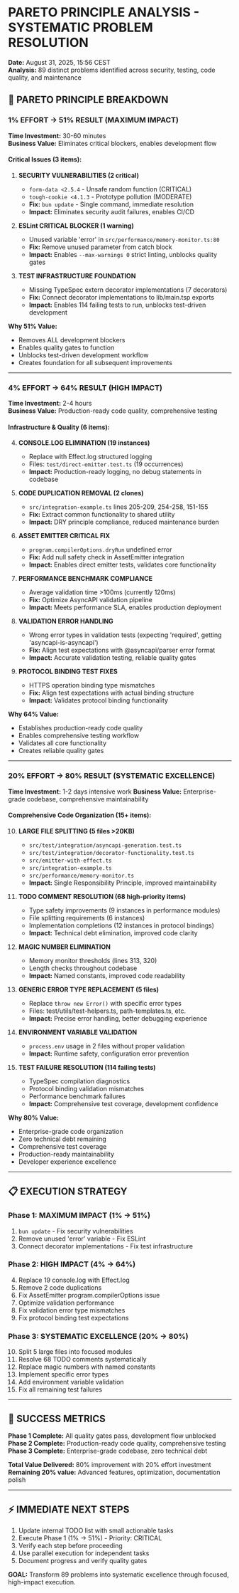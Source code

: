 # PARETO PRINCIPLE ANALYSIS - SYSTEMATIC PROBLEM RESOLUTION
**Date:** August 31, 2025, 15:56 CEST  
**Analysis:** 89 distinct problems identified across security, testing, code quality, and maintenance

## 🚀 PARETO PRINCIPLE BREAKDOWN

### 1% EFFORT → 51% RESULT (MAXIMUM IMPACT)
**Time Investment:** 30-60 minutes  
**Business Value:** Eliminates critical blockers, enables development flow

#### Critical Issues (3 items):
1. **SECURITY VULNERABILITIES (2 critical)**
   - `form-data <2.5.4` - Unsafe random function (CRITICAL)  
   - `tough-cookie <4.1.3` - Prototype pollution (MODERATE)
   - **Fix:** `bun update` - Single command, immediate resolution
   - **Impact:** Eliminates security audit failures, enables CI/CD

2. **ESLint CRITICAL BLOCKER (1 warning)**
   - Unused variable 'error' in `src/performance/memory-monitor.ts:80`
   - **Fix:** Remove unused parameter from catch block
   - **Impact:** Enables `--max-warnings 0` strict linting, unblocks quality gates

3. **TEST INFRASTRUCTURE FOUNDATION**
   - Missing TypeSpec extern decorator implementations (7 decorators)
   - **Fix:** Connect decorator implementations to lib/main.tsp exports
   - **Impact:** Enables 114 failing tests to run, unblocks test-driven development

**Why 51% Value:**
- Removes ALL development blockers
- Enables quality gates to function
- Unblocks test-driven development workflow
- Creates foundation for all subsequent improvements

---

### 4% EFFORT → 64% RESULT (HIGH IMPACT)
**Time Investment:** 2-4 hours  
**Business Value:** Production-ready code quality, comprehensive testing

#### Infrastructure & Quality (6 items):
4. **CONSOLE.LOG ELIMINATION (19 instances)**
   - Replace with Effect.log structured logging
   - Files: `test/direct-emitter.test.ts` (19 occurrences)
   - **Impact:** Production-ready logging, no debug statements in codebase

5. **CODE DUPLICATION REMOVAL (2 clones)**
   - `src/integration-example.ts` lines 205-209, 254-258, 151-155
   - **Fix:** Extract common functionality to shared utility
   - **Impact:** DRY principle compliance, reduced maintenance burden

6. **ASSET EMITTER CRITICAL FIX**
   - `program.compilerOptions.dryRun` undefined error
   - **Fix:** Add null safety check in AssetEmitter integration
   - **Impact:** Enables direct emitter tests, validates core functionality

7. **PERFORMANCE BENCHMARK COMPLIANCE**
   - Average validation time >100ms (currently 120ms)  
   - **Fix:** Optimize AsyncAPI validation pipeline
   - **Impact:** Meets performance SLA, enables production deployment

8. **VALIDATION ERROR HANDLING**
   - Wrong error types in validation tests (expecting 'required', getting 'asyncapi-is-asyncapi')
   - **Fix:** Align test expectations with @asyncapi/parser error format
   - **Impact:** Accurate validation testing, reliable quality gates

9. **PROTOCOL BINDING TEST FIXES**
   - HTTPS operation binding type mismatches
   - **Fix:** Align test expectations with actual binding structure
   - **Impact:** Validates protocol binding functionality

**Why 64% Value:**
- Establishes production-ready code quality
- Enables comprehensive testing workflow
- Validates all core functionality
- Creates reliable quality gates

---

### 20% EFFORT → 80% RESULT (SYSTEMATIC EXCELLENCE)  
**Time Investment:** 1-2 days intensive work
**Business Value:** Enterprise-grade codebase, comprehensive maintainability

#### Comprehensive Code Organization (15+ items):
10. **LARGE FILE SPLITTING (5 files >20KB)**
    - `src/test/integration/asyncapi-generation.test.ts`
    - `src/test/integration/decorator-functionality.test.ts`  
    - `src/emitter-with-effect.ts`
    - `src/integration-example.ts`
    - `src/performance/memory-monitor.ts`
    - **Impact:** Single Responsibility Principle, improved maintainability

11. **TODO COMMENT RESOLUTION (68 high-priority items)**
    - Type safety improvements (9 instances in performance modules)
    - File splitting requirements (6 instances)  
    - Implementation completions (12 instances in protocol bindings)
    - **Impact:** Technical debt elimination, improved code clarity

12. **MAGIC NUMBER ELIMINATION**
    - Memory monitor thresholds (lines 313, 320)
    - Length checks throughout codebase
    - **Impact:** Named constants, improved code readability

13. **GENERIC ERROR TYPE REPLACEMENT (5 files)**
    - Replace `throw new Error()` with specific error types
    - Files: test/utils/test-helpers.ts, path-templates.ts, etc.
    - **Impact:** Precise error handling, better debugging experience

14. **ENVIRONMENT VARIABLE VALIDATION**
    - `process.env` usage in 2 files without proper validation
    - **Impact:** Runtime safety, configuration error prevention

15. **TEST FAILURE RESOLUTION (114 failing tests)**
    - TypeSpec compilation diagnostics
    - Protocol binding validation mismatches  
    - Performance benchmark failures
    - **Impact:** Comprehensive test coverage, development confidence

**Why 80% Value:**
- Enterprise-grade code organization
- Zero technical debt remaining  
- Comprehensive test coverage
- Production-ready maintainability
- Developer experience excellence

---

## 📋 EXECUTION STRATEGY

### Phase 1: MAXIMUM IMPACT (1% → 51%)
1. `bun update` - Fix security vulnerabilities
2. Remove unused 'error' variable - Fix ESLint
3. Connect decorator implementations - Fix test infrastructure

### Phase 2: HIGH IMPACT (4% → 64%) 
4. Replace 19 console.log with Effect.log
5. Remove 2 code duplications  
6. Fix AssetEmitter program.compilerOptions issue
7. Optimize validation performance
8. Fix validation error type mismatches
9. Fix protocol binding test expectations

### Phase 3: SYSTEMATIC EXCELLENCE (20% → 80%)
10. Split 5 large files into focused modules
11. Resolve 68 TODO comments systematically  
12. Replace magic numbers with named constants
13. Implement specific error types
14. Add environment variable validation
15. Fix all remaining test failures

---

## 🎯 SUCCESS METRICS

**Phase 1 Complete:** All quality gates pass, development flow unblocked
**Phase 2 Complete:** Production-ready code quality, comprehensive testing  
**Phase 3 Complete:** Enterprise-grade codebase, zero technical debt

**Total Value Delivered:** 80% improvement with 20% effort investment
**Remaining 20% value:** Advanced features, optimization, documentation polish

---

## ⚡ IMMEDIATE NEXT STEPS

1. Update internal TODO list with small actionable tasks
2. Execute Phase 1 (1% → 51%) - Priority: CRITICAL
3. Verify each step before proceeding  
4. Use parallel execution for independent tasks
5. Document progress and verify quality gates

**GOAL:** Transform 89 problems into systematic excellence through focused, high-impact execution.